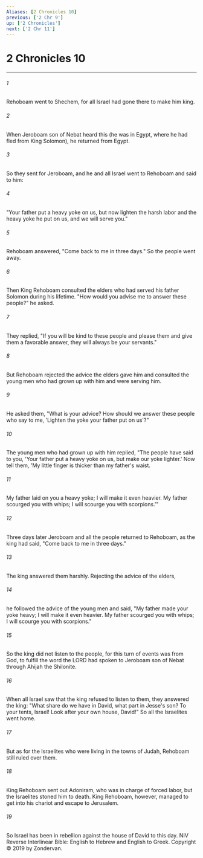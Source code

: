 ```yaml
---
Aliases: [2 Chronicles 10]
previous: ['2 Chr 9']
up: ['2 Chronicles']
next: ['2 Chr 11']
---
```

# 2 Chronicles 10

***


###### 1 
Rehoboam went to Shechem, for all Israel had gone there to make him king. 

###### 2 
When Jeroboam son of Nebat heard this (he was in Egypt, where he had fled from King Solomon), he returned from Egypt. 

###### 3 
So they sent for Jeroboam, and he and all Israel went to Rehoboam and said to him: 

###### 4 
"Your father put a heavy yoke on us, but now lighten the harsh labor and the heavy yoke he put on us, and we will serve you." 

###### 5 
Rehoboam answered, "Come back to me in three days." So the people went away. 

###### 6 
Then King Rehoboam consulted the elders who had served his father Solomon during his lifetime. "How would you advise me to answer these people?" he asked. 

###### 7 
They replied, "If you will be kind to these people and please them and give them a favorable answer, they will always be your servants." 

###### 8 
But Rehoboam rejected the advice the elders gave him and consulted the young men who had grown up with him and were serving him. 

###### 9 
He asked them, "What is your advice? How should we answer these people who say to me, 'Lighten the yoke your father put on us'?" 

###### 10 
The young men who had grown up with him replied, "The people have said to you, 'Your father put a heavy yoke on us, but make our yoke lighter.' Now tell them, 'My little finger is thicker than my father's waist. 

###### 11 
My father laid on you a heavy yoke; I will make it even heavier. My father scourged you with whips; I will scourge you with scorpions.'" 

###### 12 
Three days later Jeroboam and all the people returned to Rehoboam, as the king had said, "Come back to me in three days." 

###### 13 
The king answered them harshly. Rejecting the advice of the elders, 

###### 14 
he followed the advice of the young men and said, "My father made your yoke heavy; I will make it even heavier. My father scourged you with whips; I will scourge you with scorpions." 

###### 15 
So the king did not listen to the people, for this turn of events was from God, to fulfill the word the LORD had spoken to Jeroboam son of Nebat through Ahijah the Shilonite. 

###### 16 
When all Israel saw that the king refused to listen to them, they answered the king: "What share do we have in David, what part in Jesse's son? To your tents, Israel! Look after your own house, David!" So all the Israelites went home. 

###### 17 
But as for the Israelites who were living in the towns of Judah, Rehoboam still ruled over them. 

###### 18 
King Rehoboam sent out Adoniram, who was in charge of forced labor, but the Israelites stoned him to death. King Rehoboam, however, managed to get into his chariot and escape to Jerusalem. 

###### 19 
So Israel has been in rebellion against the house of David to this day. NIV Reverse Interlinear Bible: English to Hebrew and English to Greek. Copyright © 2019 by Zondervan.
